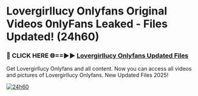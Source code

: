 # Lovergirllucy Onlyfans Original Videos 0nlyFans Leaked - Files Updated! (24h60)

<h3>🔴 CLICK HERE 🌐==►► <a href="https://tinyurl.com/2m67pmp6" rel="nofollow">Lovergirllucy Onlyfans Updated Files</a></h3>

Get Lovergirllucy Onlyfans and all content. Now you can access all videos and pictures of Lovergirllucy Onlyfans. New Updated Files 2025!

[![24h60](https://i.imgur.com/H4QAA4z.gif)](https://tinyurl.com/2m67pmp6)